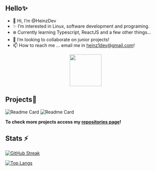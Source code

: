 ## Hello✨

- 👋 Hi, I’m @HeinzDev
- ✨ I’m interested in Linux, software development and programing.
- ❄️ Currently learning Typescript, ReactJS and a few other things...
- 💠 I’m looking to collaborate on junior projects!
- 📫 How to reach me ... email me in heinz1dev@gmail.com!

<div id="header" align="center">
  <img src="https://i.imgur.com/RtsYtRt.png" width="100"/>
</div>
  
## Projects💎

![Readme Card](https://github-readme-stats.vercel.app/api/pin/?username=HeinzDev&repo=Tabz&theme=aura)
![Readme Card](https://github-readme-stats.vercel.app/api/pin/?username=HeinzDev&repo=Nix-dotfiles&theme=aura)

 **To check more projects access my [repositories page](https://github.com/HeinzDev?tab=repositories)!**

## Stats ⚡

[![GitHub Streak](http://github-readme-streak-stats.herokuapp.com?user=HeinzDev&theme=midnight-purple&background=1111&exclude_days=Sun%2CSat)](https://git.io/streak-stats)

[![Top Langs](https://github-readme-stats.vercel.app/api/top-langs/?username=HeinzDev&layout=compact&theme=aura)](https://github.com/anuraghazra/github-readme-stats)
